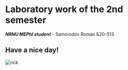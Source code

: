 # Laboratory work of the 2nd semester

***NRNU MEPhI student*** - Samorodov Roman Б20-513

## Have a nice day!

![rick](https://github.com/drevesina51/images/blob/main/7b7F.gif)
